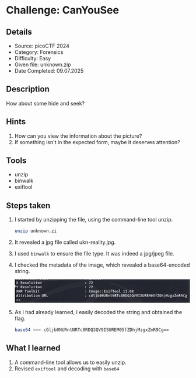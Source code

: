 # Challenge: CanYouSee

## Details

- Source: picoCTF 2024
- Category: Forensics
- Difficulty: Easy
- Given file: unknown.zip
- Date Completed: 09.07.2025


## Description

How about some hide and seek?


## Hints

1. How can you view the information about the picture?
2. If something isn't in the expected form, maybe it deserves attention?


## Tools

- unzip
- binwalk
- exiftool


## Steps taken

1. I started by unzipping the file, using the command-line tool unzip.

    ```bash
    unzip unknown.zi
    ```

2. It revealed a jpg file called ukn-reality.jpg.

3. I used `binwalk` to ensure the file type. It was indeed a jpg/jpeg file.

4. I checked the metadata of the image, which revealed a base64-encoded string.

    ![Metadata](../Forensics/Images/05-metadata.png)

5. As I had already learned, I easily decoded the string and obtained the flag.

    ```bash
    base64 <<< cGljb0NURntNRTc0RDQ3QV9ISUREM05fZDhjMzgxZmR9Cg==
    ```


## What I learned

1. A command-line tool allows us to easily unzip. 
2. Revised `exiftool` and decoding with `base64`
